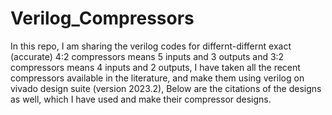# Verilog_Compressors
In this repo, I am sharing the verilog codes for differnt-differnt exact (accurate) 4:2 compressors means 5 inputs and 3 outputs and 3:2 compressors means 4 inputs and 2 outputs,
I have taken all the recent compressors available in the literature, and make them using verilog on vivado design suite (version 2023.2), 
Below are the citations of the designs as well, which I have used and make their compressor designs.
